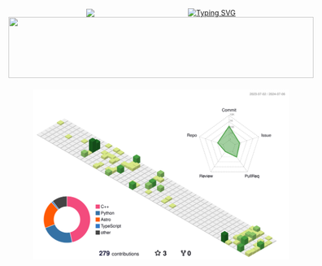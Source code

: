<!-- https://github.com/DenverCoder1/readme-typing-svg  -->
<div align="center" style="display: flex; align-items: center; justify-content: center;">

  <img src="https://github.com/hhzzzk/hhzzzk/assets/67236054/d7a31e00-75f2-4ace-9f47-5926ed97a40a" width="200">

  <a href="https://git.io/typing-svg">
    <img src="https://readme-typing-svg.demolab.com?font=Tiny5&size=30&pause=1000&color=000000&center=true&vCenter=true&random=false&width=435&lines=Hello+World!" alt="Typing SVG">
  </a>

</div>

<div align="center" style="display: flex; flex-direction: column; align-items: center; justify-content: center;">
   
  <a href="https://github.com/devxb/gitanimals">
    <img
      src="https://render.gitanimals.org/lines/hhzzzk?pet-id=597324547508431010&contribution-view=false"
      width="600"
      height="120"
    />
  </a>
  
  <img src="./profile-3d-contrib/profile-green-animate.svg" alt="Profile Green Animate" style="margin-top: 20px;"/>
</div>
